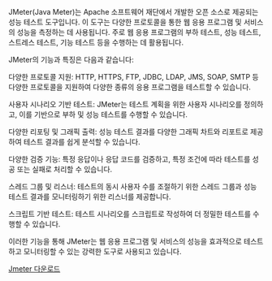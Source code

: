 JMeter(Java Meter)는 Apache 소프트웨어 재단에서 개발한 오픈 소스로 제공되는 성능 테스트 도구입니다. 이 도구는 다양한 프로토콜을 통한 웹 응용 프로그램 및 서비스의 성능을 측정하는 데 사용됩니다. 주로 웹 응용 프로그램의 부하 테스트, 성능 테스트, 스트레스 테스트, 기능 테스트 등을 수행하는 데 활용됩니다.

JMeter의 기능과 특징은 다음과 같습니다:

다양한 프로토콜 지원: HTTP, HTTPS, FTP, JDBC, LDAP, JMS, SOAP, SMTP 등 다양한 프로토콜을 지원하여 다양한 종류의 응용 프로그램을 테스트할 수 있습니다.

사용자 시나리오 기반 테스트: JMeter는 테스트 계획을 위한 사용자 시나리오를 정의하고, 이를 기반으로 부하 및 성능 테스트를 수행할 수 있습니다.

다양한 리포팅 및 그래픽 출력: 성능 테스트 결과를 다양한 그래픽 차트와 리포트로 제공하여 테스트 결과를 쉽게 분석할 수 있습니다.

다양한 검증 기능: 특정 응답이나 응답 코드를 검증하고, 특정 조건에 따라 테스트를 성공 또는 실패로 처리할 수 있습니다.

스레드 그룹 및 리스너: 테스트의 동시 사용자 수를 조절하기 위한 스레드 그룹과 성능 테스트 결과를 모니터링하기 위한 리스너를 제공합니다.

스크립트 기반 테스트: 테스트 시나리오를 스크립트로 작성하여 더 정밀한 테스트를 수행할 수 있습니다.

이러한 기능을 통해 JMeter는 웹 응용 프로그램 및 서비스의 성능을 효과적으로 테스트하고 모니터링할 수 있는 강력한 도구로 사용되고 있습니다.

[Jmeter 다운로드](https://github.com/IIBlackCode/File/raw/fd8b2dc0e8d33c3dfac0e11c7ec16bf1201b12e6/Apache%20JMeter/apache-jmeter-5.6.2.zip)